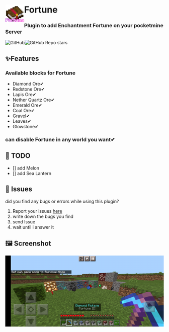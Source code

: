 <h1><img src="https://github.com/KRUNCHSHooT/Fortune/blob/main/icon.png" height="60" width="60" align="left">Fortune</h1>
<h3>Plugin to add Enchantment Fortune on your pocketmine Server</h3>
<img alt="GitHub" src="https://img.shields.io/github/license/KRUNCHSHooT/Fortune"><img alt="GitHub Repo stars" src="https://img.shields.io/github/stars/KRUNCHSHooT/Fortune">

## ✨Features

### Available blocks for Fortune
- Diamond Ore✔
- Redstone Ore✔
- Lapis Ore✔
- Nether Quartz Ore✔
- Emerald Ore✔
- Coal Ore✔
- Gravel✔
- Leaves✔
- Glowstone✔

### can disable Fortune in any world you want✔

## 📝 TODO

- [] add Melon
- [] add Sea Lantern

## 🔴 Issues

did you find any bugs or errors while using this plugin? 
1. Report your issues [here](https://github.com/KRUNCHSHooT/Fortune/issues/new)
2. write down the bugs you find
3. send Issue
4. wait until i answer it

## 🖼️ Screenshot
<img src="https://github.com/KRUNCHSHooT/Fortune/blob/main/screenshot.png">
